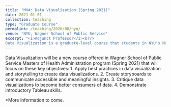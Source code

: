 ```yaml
---
title: "MHA: Data Visualization (Spring 2021)"
date: 2021-01-01
collection: teaching
type: "Graduate Course"
permalink: /teaching/2020/08/nyu/ 
venue: 'NYU, Wagner School of Public Service'
excerpt: "<i>Adjunct Professor</i><br/>
Data Visualization is a graduate-level course that students in NYU's Master of Health Administration will take in order to gain practical skills in data visualization."
---
```


Data Visualization will be a new course offered in Wagner School of Public Service Masters of Health Administration program (Spring 2021) that will focus on these key objectives: 1. Apply best practices in data visualization and storytelling to create data visualizations. 2. Create storyboards to communicate accessible and meaningful insights. 3. Critique data visualizations to become better consumers of data. 4. Demonstrate introductory Tableau skills.

*More information to come. 
